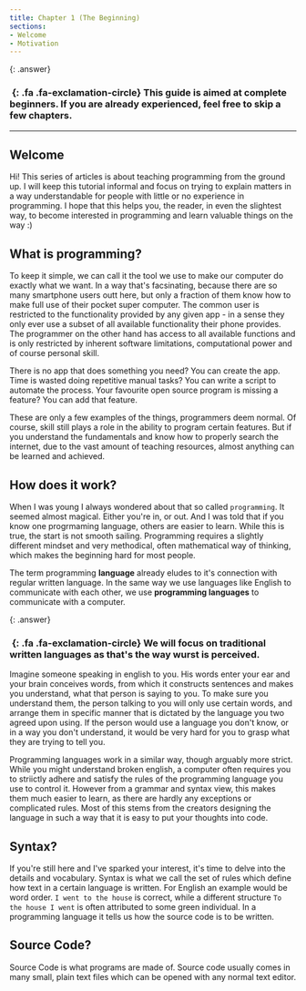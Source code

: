 ```yaml
---
title: Chapter 1 (The Beginning)
sections:
- Welcome
- Motivation
---
```


{: .answer}
### *&nbsp;*{: .fa .fa-exclamation-circle} This guide is aimed at complete beginners. If you are already experienced, feel free to skip a few chapters.
------

## Welcome

Hi! This series of articles is about teaching programming from the ground up. I will keep this tutorial informal and focus on trying to explain matters in a way understandable for people with little or no experience in programming. I hope that this helps you, the reader, in even the slightest way, to become interested in programming and learn valuable things on the way :)

## What is programming?

To keep it simple, we can call it the tool we use to make our computer do exactly what we want. In a way that's facsinating, because there are so many smartphone users outt here, but only a fraction of them know how to make full use of their pocket super computer. The common user is restricted to the functionality provided by any given app - in a sense they only ever use a subset of all available functionality their phone provides. The programmer on the other hand has access to all available functions and is only restricted by inherent software limitations, computational power and of course personal skill.

There is no app that does something you need? You can create the app. Time is wasted doing repetitive manual tasks? You can write a script to automate the process. Your favourite open source program is missing a feature? You can add that feature.

These are only a few examples of the things, programmers deem normal. Of course, skill still plays a role in the ability to program certain features. But if you understand the fundamentals and know how to properly search the internet, due to the vast amount of teaching resources, almost anything can be learned and achieved.

## How does it work?

When I was young I always wondered about that so called `programming`. It seemed almost magical. Either you're in, or out. And I was told that if you know one progrmaming language, others are easier to learn.
While this is true, the start is not smooth sailing. Programming requires a slightly different mindset and very methodical, often mathematical way of thinking, which makes the beginning hard for most people.

The term programming **language** already eludes to it's connection with regular written language. In the same way we use languages like English to communicate with each other, we use **programming languages** to communicate with a computer. 

{: .answer}
### *&nbsp;*{: .fa .fa-exclamation-circle} We will focus on traditional written languages as that's the way wurst is perceived.

Imagine someone speaking in english to you. His words enter your ear and your brain conceives words, from which it constructs sentences and makes you understand, what that person is saying to you. To make sure you understand them, the person talking to you will only use certain words, and arrange them in specific manner that is dictated by the language you two agreed upon using.
If the person would use a language you don't know, or in a way you don't understand, it would be very hard for you to grasp what they are trying to tell you.

Programming languages work in a similar way, though arguably more strict. While you might understand broken english, a computer often requires you to striictly adhere and satisfy the rules of the programming language you use to control it. However from a grammar and syntax view, this makes them much easier to learn, as there are hardly any exceptions or complicated rules. Most of this stems from the creators designing the language in such a way that it is easy to put your thoughts into code.

## Syntax?

If you're still here and I've sparked your interest, it's time to delve into the details and vocabulary. Syntax is what we call the set of rules which define how text in a certain language is written. For English an example would be word order. `I went to the house` is correct, while a different structure `To the house I went` is often attributed to some green individual. In a programming language it tells us how the source code is to be written.

## Source Code?

Source Code is what programs are made of. Source code usually comes in many small, plain text files which can be opened with any normal text editor. 





